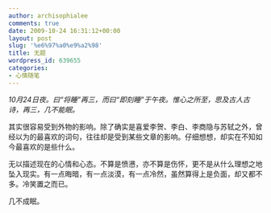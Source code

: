 ```yaml
---
author: archisophialee
comments: true
date: 2009-10-24 16:31:12+00:00
layout: post
slug: '%e6%97%a0%e9%a2%98'
title: 无题
wordpress_id: 639655
categories:
- 心情随笔
---
```


_10月24日夜。曰“将睡”再三，而曰“即刻睡”于午夜。惟心之所至，思及古人古诗，再三，几不能眠。_

 

其实很容易受到外物的影响。除了确实是喜爱李贺、李白、李商隐与苏轼之外，曾经以为的最喜欢的词句，往往却是受到某些文章的影响。仔细想想，却实在不知如今最喜欢的是些什么。

 

无以描述现在的心情和心态。不算是愤懑，亦不算是伤怀，更不是从什么理想之地坠入现实。有一点晦暗，有一点淡漠，有一点冷然，虽然算得上是负面，却又都不多。冷笑置之而已。

 

几不成眠。
